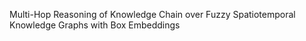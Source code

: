 Multi-Hop Reasoning of Knowledge Chain over Fuzzy Spatiotemporal Knowledge Graphs with Box Embeddings
